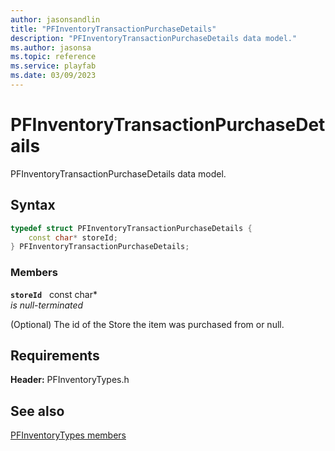 ```yaml
---
author: jasonsandlin
title: "PFInventoryTransactionPurchaseDetails"
description: "PFInventoryTransactionPurchaseDetails data model."
ms.author: jasonsa
ms.topic: reference
ms.service: playfab
ms.date: 03/09/2023
---
```


# PFInventoryTransactionPurchaseDetails  

PFInventoryTransactionPurchaseDetails data model.  

## Syntax  
  
```cpp
typedef struct PFInventoryTransactionPurchaseDetails {  
    const char* storeId;  
} PFInventoryTransactionPurchaseDetails;  
```
  
### Members  
  
**`storeId`** &nbsp; const char*  
*is null-terminated*  
  
(Optional) The id of the Store the item was purchased from or null.
  
  
## Requirements  
  
**Header:** PFInventoryTypes.h
  
## See also  
[PFInventoryTypes members](../pfinventorytypes_members.md)  

  
  
